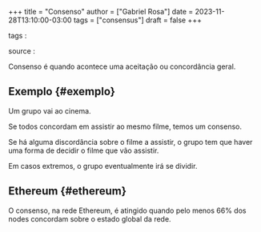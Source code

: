 +++
title = "Consenso"
author = ["Gabriel Rosa"]
date = 2023-11-28T13:10:00-03:00
tags = ["consensus"]
draft = false
+++

tags
:


source
:

Consenso é quando acontece uma aceitação ou concordância geral.


## Exemplo {#exemplo}

Um grupo vai ao cinema.

Se todos concordam em assistir ao mesmo filme, temos um consenso.

Se há alguma discordância sobre o filme a assistir, o grupo tem que haver uma forma de decidir o filme que vão assistir.

Em casos extremos, o grupo eventualmente irá se dividir.


## Ethereum {#ethereum}

O consenso, na rede Ethereum, é atingido quando pelo menos 66% dos nodes concordam sobre o estado global da rede.
